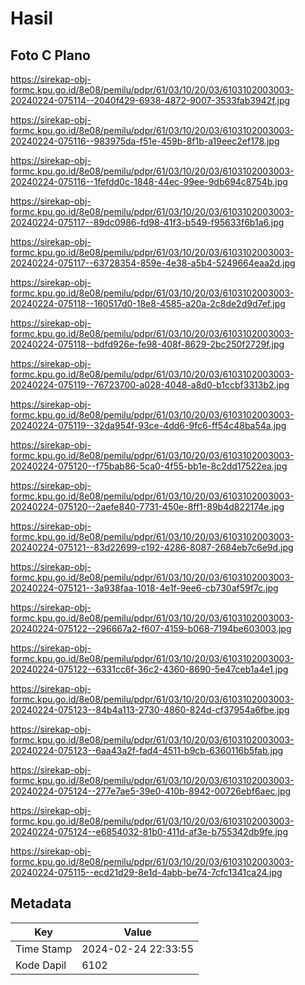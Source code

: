 # Hasil

## Foto C Plano

https://sirekap-obj-formc.kpu.go.id/8e08/pemilu/pdpr/61/03/10/20/03/6103102003003-20240224-075114--2040f429-6938-4872-9007-3533fab3942f.jpg

https://sirekap-obj-formc.kpu.go.id/8e08/pemilu/pdpr/61/03/10/20/03/6103102003003-20240224-075116--983975da-f51e-459b-8f1b-a19eec2ef178.jpg

https://sirekap-obj-formc.kpu.go.id/8e08/pemilu/pdpr/61/03/10/20/03/6103102003003-20240224-075116--1fefdd0c-1848-44ec-99ee-9db694c8754b.jpg

https://sirekap-obj-formc.kpu.go.id/8e08/pemilu/pdpr/61/03/10/20/03/6103102003003-20240224-075117--89dc0986-fd98-41f3-b549-f95633f6b1a6.jpg

https://sirekap-obj-formc.kpu.go.id/8e08/pemilu/pdpr/61/03/10/20/03/6103102003003-20240224-075117--63728354-859e-4e38-a5b4-5249664eaa2d.jpg

https://sirekap-obj-formc.kpu.go.id/8e08/pemilu/pdpr/61/03/10/20/03/6103102003003-20240224-075118--160517d0-18e8-4585-a20a-2c8de2d9d7ef.jpg

https://sirekap-obj-formc.kpu.go.id/8e08/pemilu/pdpr/61/03/10/20/03/6103102003003-20240224-075118--bdfd926e-fe98-408f-8629-2bc250f2729f.jpg

https://sirekap-obj-formc.kpu.go.id/8e08/pemilu/pdpr/61/03/10/20/03/6103102003003-20240224-075119--76723700-a028-4048-a8d0-b1ccbf3313b2.jpg

https://sirekap-obj-formc.kpu.go.id/8e08/pemilu/pdpr/61/03/10/20/03/6103102003003-20240224-075119--32da954f-93ce-4dd6-9fc6-ff54c48ba54a.jpg

https://sirekap-obj-formc.kpu.go.id/8e08/pemilu/pdpr/61/03/10/20/03/6103102003003-20240224-075120--f75bab86-5ca0-4f55-bb1e-8c2dd17522ea.jpg

https://sirekap-obj-formc.kpu.go.id/8e08/pemilu/pdpr/61/03/10/20/03/6103102003003-20240224-075120--2aefe840-7731-450e-8ff1-89b4d822174e.jpg

https://sirekap-obj-formc.kpu.go.id/8e08/pemilu/pdpr/61/03/10/20/03/6103102003003-20240224-075121--83d22699-c192-4286-8087-2684eb7c6e9d.jpg

https://sirekap-obj-formc.kpu.go.id/8e08/pemilu/pdpr/61/03/10/20/03/6103102003003-20240224-075121--3a938faa-1018-4e1f-9ee6-cb730af59f7c.jpg

https://sirekap-obj-formc.kpu.go.id/8e08/pemilu/pdpr/61/03/10/20/03/6103102003003-20240224-075122--296667a2-f607-4159-b068-7194be603003.jpg

https://sirekap-obj-formc.kpu.go.id/8e08/pemilu/pdpr/61/03/10/20/03/6103102003003-20240224-075122--6331cc6f-36c2-4360-8690-5e47ceb1a4e1.jpg

https://sirekap-obj-formc.kpu.go.id/8e08/pemilu/pdpr/61/03/10/20/03/6103102003003-20240224-075123--84b4a113-2730-4860-824d-cf37954a6fbe.jpg

https://sirekap-obj-formc.kpu.go.id/8e08/pemilu/pdpr/61/03/10/20/03/6103102003003-20240224-075123--6aa43a2f-fad4-4511-b9cb-6360116b5fab.jpg

https://sirekap-obj-formc.kpu.go.id/8e08/pemilu/pdpr/61/03/10/20/03/6103102003003-20240224-075124--277e7ae5-39e0-410b-8942-00726ebf6aec.jpg

https://sirekap-obj-formc.kpu.go.id/8e08/pemilu/pdpr/61/03/10/20/03/6103102003003-20240224-075124--e6854032-81b0-411d-af3e-b755342db9fe.jpg

https://sirekap-obj-formc.kpu.go.id/8e08/pemilu/pdpr/61/03/10/20/03/6103102003003-20240224-075115--ecd21d29-8e1d-4abb-be74-7cfc1341ca24.jpg


## Metadata

| Key        | Value               |
| ---------- | ------------------- |
| Time Stamp | 2024-02-24 22:33:55 |
| Kode Dapil | 6102                |



